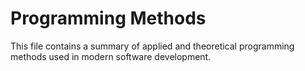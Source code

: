 # Programming Methods
This file contains a summary of applied and theoretical programming methods used in modern software development.
